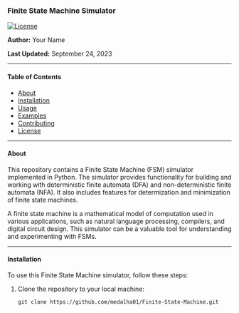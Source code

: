 ### Finite State Machine Simulator

[![License](https://img.shields.io/badge/license-MIT-blue.svg)](https://github.com/medalha01/Finite-State-Machine/blob/main/LICENSE)

**Author:** Your Name

**Last Updated:** September 24, 2023

---

#### Table of Contents

- [About](#about)
- [Installation](#installation)
- [Usage](#usage)
- [Examples](#examples)
- [Contributing](#contributing)
- [License](#license)

---

#### About

This repository contains a Finite State Machine (FSM) simulator implemented in Python. The simulator provides functionality for building and working with deterministic finite automata (DFA) and non-deterministic finite automata (NFA). It also includes features for determization and minimization of finite state machines.

A finite state machine is a mathematical model of computation used in various applications, such as natural language processing, compilers, and digital circuit design. This simulator can be a valuable tool for understanding and experimenting with FSMs.

---

#### Installation

To use this Finite State Machine simulator, follow these steps:

1. Clone the repository to your local machine:
   ```shell
   git clone https://github.com/medalha01/Finite-State-Machine.git
